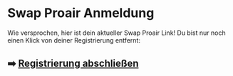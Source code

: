# Swap Proair Anmeldung

Wie versprochen, hier ist dein aktueller  Swap Proair  Link!
Du bist nur noch einen Klick von deiner Registrierung entfernt:

## ➡️ [Registrierung abschließen](https://is.gd/G8OSC1)
